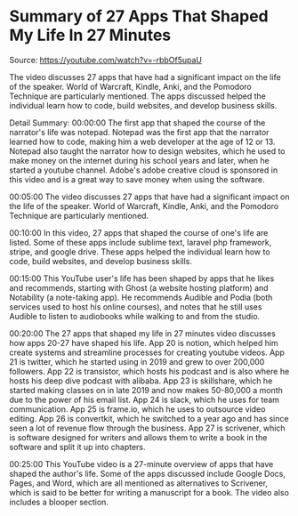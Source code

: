# Summary of 27 Apps That Shaped My Life In 27 Minutes

Source: https://youtube.com/watch?v=-rbbOf5upaU

The video discusses 27 apps that have had a significant impact on the life of the speaker. World of Warcraft, Kindle, Anki, and the Pomodoro Technique are particularly mentioned. The apps discussed helped the individual learn how to code, build websites, and develop business skills.

Detail Summary: 
00:00:00
The first app that shaped the course of the narrator's life was notepad. Notepad was the first app that the narrator learned how to code, making him a web developer at the age of 12 or 13. Notepad also taught the narrator how to design websites, which he used to make money on the internet during his school years and later, when he started a youtube channel. Adobe's adobe creative cloud is sponsored in this video and is a great way to save money when using the software.

00:05:00
The video discusses 27 apps that have had a significant impact on the life of the speaker. World of Warcraft, Kindle, Anki, and the Pomodoro Technique are particularly mentioned.

00:10:00
In this video, 27 apps that shaped the course of one's life are listed. Some of these apps include sublime text, laravel php framework, stripe, and google drive. These apps helped the individual learn how to code, build websites, and develop business skills.

00:15:00
This YouTube user's life has been shaped by apps that he likes and recommends, starting with Ghost (a website hosting platform) and Notability (a note-taking app). He recommends Audible and Podia (both services used to host his online courses), and notes that he still uses Audible to listen to audiobooks while walking to and from the studio.

00:20:00
The 27 apps that shaped my life in 27 minutes video discusses how apps 20-27 have shaped his life. App 20 is notion, which helped him create systems and streamline processes for creating youtube videos. App 21 is twitter, which he started using in 2019 and grew to over 200,000 followers. App 22 is transistor, which hosts his podcast and is also where he hosts his deep dive podcast with alibaba. App 23 is skillshare, which he started making classes on in late 2019 and now makes 50-80,000 a month due to the power of his email list. App 24 is slack, which he uses for team communication. App 25 is frame.io, which he uses to outsource video editing. App 26 is convertkit, which he switched to a year ago and has since seen a lot of revenue flow through the business. App 27 is scrivener, which is software designed for writers and allows them to write a book in the software and split it up into chapters.

00:25:00
This YouTube video is a 27-minute overview of apps that have shaped the author's life. Some of the apps discussed include Google Docs, Pages, and Word, which are all mentioned as alternatives to Scrivener, which is said to be better for writing a manuscript for a book. The video also includes a blooper section.

